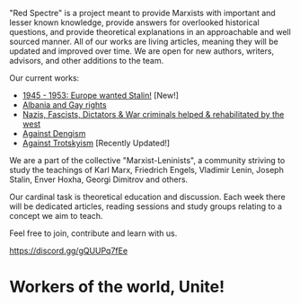 "Red Spectre" is a project meant to provide Marxists with important and lesser known knowledge, provide answers for overlooked historical questions, and provide theoretical explanations in an approachable and well sourced manner. All of our works are living articles, meaning they will be updated and improved over time. We are open for new authors, writers, advisors, and other additions to the team.

Our current works:
- [1945 - 1953: Europe wanted Stalin!](https://github.com/Red-Spectre/Info/blob/main/1945%20-%201953:%20Europe%20wanted%20Stalin!.md) [New!]
- [Albania and Gay rights](https://github.com/Red-Spectre/Info/blob/main/Albania%20and%20Gay%20rights.md)
- [Nazis, Fascists, Dictators & War criminals helped & rehabilitated by the west](https://github.com/Red-Spectre/Info/blob/main/War%20Criminals.md)
- [Against Dengism](https://github.com/Red-Spectre/Info/blob/main/Against%20Dengism.md)
- [Against Trotskyism](https://github.com/Red-Spectre/Info/blob/main/Against%20Trotskyism.md) [Recently Updated!]

We are a part of the collective "Marxist-Leninists", a community striving to study the teachings of Karl Marx, Friedrich Engels, Vladimir Lenin, Joseph Stalin, Enver Hoxha, Georgi Dimitrov and others.

Our cardinal task is theoretical education and discussion. Each week there will be dedicated articles, reading sessions and study groups relating to a concept we aim to teach.

Feel free to join, contribute and learn with us.

https://discord.gg/gQUUPq7fEe

# Workers of the world, Unite!
